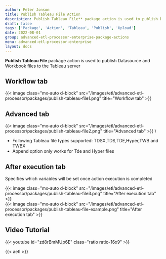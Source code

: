 ```yaml
---
author: Peter Jonson
title: Publish Tableau File Action
description: Publish Tableau File** package action is used to publish Datasource and Workbook files to the Tableau server
draft: false
tags: ['Package', 'Action', 'Tableau', 'Publish', 'Upload']
date: 2022-08-01
group: advanced-etl-processor-enterprise-package-actions
menu: advanced-etl-processor-enterprise
layout: docs
---
```


**Publish Tableau File** package action is used to publish Datasource and Workbook files to the Tableau server

## Workflow tab

{{< image class="mx-auto d-block"  src="/images/etl/advanced-etl-processor/packages/publish-tableau-file1.png" title="Workflow tab" >}}

## Advanced tab

{{< image class="mx-auto d-block"  src="/images/etl/advanced-etl-processor/packages/publish-tableau-file2.png" title="Advanced tab" >}}
\

- Following Tableau file types supported: TDSX,TDS,TDE,Hyper,TWB and TWBX
- Append option only works for Tde and Hyper files

## After execution tab

Specifies which variables will be set once action execution is completed

{{< image class="mx-auto d-block"  src="/images/etl/advanced-etl-processor/packages/publish-tableau-file3.png" title="After execution tab" >}}
\
{{< image class="mx-auto d-block"  src="/images/etl/advanced-etl-processor/packages/publish-tableau-file-example.png" title="After execution tab" >}}

## Video Tutorial

{{< youtube id="zd8rBmMUp6E" class="ratio ratio-16x9" >}}

{{< aetl >}}
